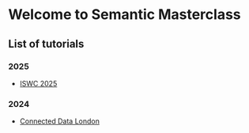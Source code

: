 # Welcome to Semantic Masterclass

## List of tutorials

### 2025

- [ISWC 2025](https://semanticmasterclass.github.io/iswc2025/)

### 2024

- [Connected Data London](https://semanticmasterclass.github.io/owl_shacl/cdl2024)
